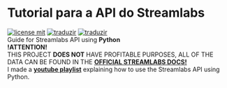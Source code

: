 # Tutorial para a API do Streamlabs
[![license mit](https://img.shields.io/badge/license-MIT-green)](LICENSE.md) [![traduzir](https://img.shields.io/badge/Traduzir-pt--BR-brightgreen)](README_ptBR.md) [![traduzir](https://img.shields.io/badge/Translate-en--US-blue)](README.md)<br>
Guide for Streamlabs API using **Python**<br>
**!ATTENTION!**<br>
THIS PROJECT **DOES NOT** HAVE PROFITABLE PURPOSES, ALL OF THE DATA CAN BE FOUND IN THE **[OFFICIAL STREAMLABS DOCS!](https://dev.streamlabs.com/)**<br>
I made a **[youtube playlist](https://www.youtube.com/playlist?list=PLgq2T1anEfKcuKLndfxRmF9iViL6JDDTg)** explaining how to use the Streamlabs API using Python.